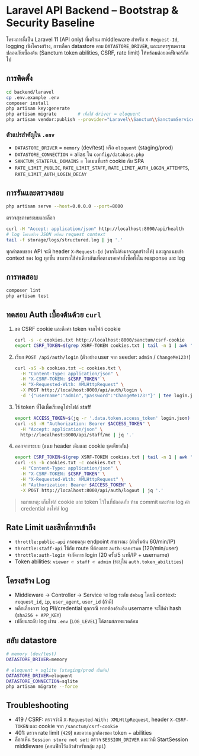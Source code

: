 # Laravel API Backend – Bootstrap & Security Baseline

โครงการนี้เป็น Laravel 11 (API only) ที่เตรียม middleware สำหรับ `X-Request-Id`, logging เชิงโครงสร้าง, การเลือก datastore ตาม `DATASTORE_DRIVER`, และมาตรฐานความปลอดภัยเบื้องต้น (Sanctum token abilities, CSRF, rate limit) ให้พร้อมต่อยอดฟีเจอร์ถัดไป

## การติดตั้ง

```bash
cd backend/laravel
cp .env.example .env
composer install
php artisan key:generate
php artisan migrate        # เมื่อใช้ driver = eloquent
php artisan vendor:publish --provider="Laravel\\Sanctum\\SanctumServiceProvider"
```

### ตัวแปรสำคัญใน `.env`
- `DATASTORE_DRIVER` = `memory` (dev/test) หรือ `eloquent` (staging/prod)
- `DATASTORE_CONNECTION` = alias ใน `config/database.php`
- `SANCTUM_STATEFUL_DOMAINS` = โดเมนที่แชร์ cookie กับ SPA
- `RATE_LIMIT_PUBLIC`, `RATE_LIMIT_STAFF`, `RATE_LIMIT_AUTH_LOGIN_ATTEMPTS`, `RATE_LIMIT_AUTH_LOGIN_DECAY`

## การรันและตรวจสอบ

```bash
php artisan serve --host=0.0.0.0 --port=8000
```

ตรวจสุขภาพระบบและล็อก

```bash
curl -H "Accept: application/json" http://localhost:8000/api/health
# log โครงสร้าง JSON พร้อม request context
tail -f storage/logs/structured.log | jq '.'
```

ทุกคำตอบของ API จะมี header `X-Request-Id` (หากไม่ส่งมาจะถูกสร้างให้) และถูกแนบเข้า context ของ log ทุกชั้น สามารถใช้ค่าเดียวกันเพื่อตามรอยคำสั่งซื้อทั้งใน response และ log

## การทดสอบ

```bash
composer lint
php artisan test
```

## ทดสอบ Auth เบื้องต้นด้วย `curl`
1. ขอ CSRF cookie และดึงค่า token จากไฟล์ cookie
   ```bash
   curl -s -c cookies.txt http://localhost:8000/sanctum/csrf-cookie
   export CSRF_TOKEN=$(grep XSRF-TOKEN cookies.txt | tail -n 1 | awk '{print $7}')
   ```
2. เรียก `POST /api/auth/login` (ตัวอย่าง user จาก seeder: `admin` / `ChangeMe123!`)
   ```bash
   curl -sS -b cookies.txt -c cookies.txt \
     -H "Content-Type: application/json" \
     -H "X-CSRF-TOKEN: $CSRF_TOKEN" \
     -H "X-Requested-With: XMLHttpRequest" \
     -X POST http://localhost:8000/api/auth/login \
     -d '{"username":"admin","password":"ChangeMe123!"}' | tee login.json | jq '.'
   ```
3. ใช้ token ที่ได้เพื่อเรียกดูโปรไฟล์ staff
   ```bash
   export ACCESS_TOKEN=$(jq -r '.data.token.access_token' login.json)
   curl -sS -H "Authorization: Bearer $ACCESS_TOKEN" \
     -H "Accept: application/json" \
     http://localhost:8000/api/staff/me | jq '.'
   ```
4. ออกจากระบบ (แนบ header เดิมและ cookie ชุดเดียวกัน)
   ```bash
   export CSRF_TOKEN=$(grep XSRF-TOKEN cookies.txt | tail -n 1 | awk '{print $7}')
   curl -sS -b cookies.txt -c cookies.txt \
     -H "Content-Type: application/json" \
     -H "X-CSRF-TOKEN: $CSRF_TOKEN" \
     -H "X-Requested-With: XMLHttpRequest" \
     -H "Authorization: Bearer $ACCESS_TOKEN" \
     -X POST http://localhost:8000/api/auth/logout | jq '.'
   ```

> หมายเหตุ: เก็บไฟล์ cookie และ token ไว้ในที่ปลอดภัย ห้าม commit และห้าม log ค่า credential ลงไฟล์ log

## Rate Limit และสิทธิ์การเข้าถึง
- `throttle:public-api` ครอบคลุม endpoint สาธารณะ (ค่าเริ่มต้น 60/min/IP)
- `throttle:staff-api` ใช้กับ route ที่ต้องการ `auth:sanctum` (120/min/user)
- `throttle:auth-login` จำกัดการ login (20 ครั้ง/5 นาที/IP + username)
- Token abilities: `viewer ⊂ staff ⊂ admin` (ระบุใน `auth.token_abilities`)

## โครงสร้าง Log
- Middleware → Controller → Service จะ log ระดับ `debug` โดยมี context: `request_id`, `ip`, `user_agent`, `user_id` (ถ้ามี)
- หลีกเลี่ยงการ log PII/credential ทุกกรณี หากต้องอ้างอิง username จะใช้ค่า hash (`sha256 + APP_KEY`)
- เปลี่ยนระดับ log ผ่าน `.env` (`LOG_LEVEL`) ได้ตามสภาพแวดล้อม

## สลับ datastore
```bash
# memory (dev/test)
DATASTORE_DRIVER=memory

# eloquent + sqlite (staging/prod เริ่มต้น)
DATASTORE_DRIVER=eloquent
DATASTORE_CONNECTION=sqlite
php artisan migrate --force
```

## Troubleshooting
- 419 / CSRF: ตรวจว่ามี `X-Requested-With: XMLHttpRequest`, header `X-CSRF-TOKEN` และ cookie จาก `/sanctum/csrf-cookie`
- 401: ตรวจ rate limit (`429`) และความถูกต้องของ token + abilities
- ล็อกเห็น `Session store not set`: ตรวจ `SESSION_DRIVER` และว่ามี StartSession middleware (คอนฟิกไว้แล้วสำหรับกลุ่ม `api`)
